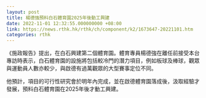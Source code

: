 ```yaml
---
layout: post
title: 楊德強預料白石體育園2025年後動工興建
date: 2022-11-01 12:32:55.000000000 +08:00
link: https://news.rthk.hk/rthk/ch/component/k2/1673647-20221101.htm
categories: rthk
---
```


《施政報告》提出，在白石興建第二個體育園。體育專員楊德強在離任前接受本台專訪時表示，白石體育園的設施將包括較冷門的潛力項目，例如板球及棒球，觀眾與運動員人數亦較少，與啟德有過萬觀眾的大型賽事定位不同。

他預計，項目的可行性研究會於明年內完成，並在啟德體育園落成後，汲取經驗才發展，預料白石體育園在2025年後才動工興建。
